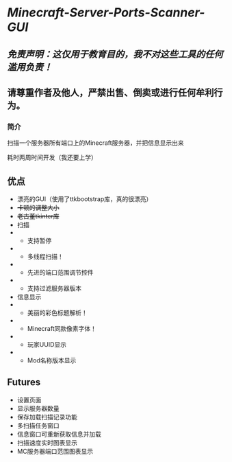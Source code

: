 # *Minecraft-Server-Ports-Scanner-GUI*

## _免责声明：这仅用于教育目的，我不对这些工具的任何滥用负责！_
## 请尊重作者及他人，严禁出售、倒卖或进行任何牟利行为。

### 简介

扫描一个服务器所有端口上的Minecraft服务器，并把信息显示出来

耗时两周时间开发（我还要上学）

## 优点

* 漂亮的GUI（使用了ttkbootstrap库，真的很漂亮）
* ~~卡顿的调整大小~~
* ~~老古董tkinter库~~
* 扫描
* * 支持暂停
* * 多线程扫描！
* * 先进的端口范围调节控件
* * 支持过滤服务器版本
* 信息显示
* * 美丽的彩色标题解析！
* * Minecraft同款像素字体！
* * 玩家UUID显示
* * Mod名称版本显示

## Futures
* 设置页面
* 显示服务器数量
* 保存加载扫描记录功能
* 多扫描任务窗口
* 信息窗口可重新获取信息并加载
* 扫描速度实时图表显示
* MC服务器端口范围图表显示

